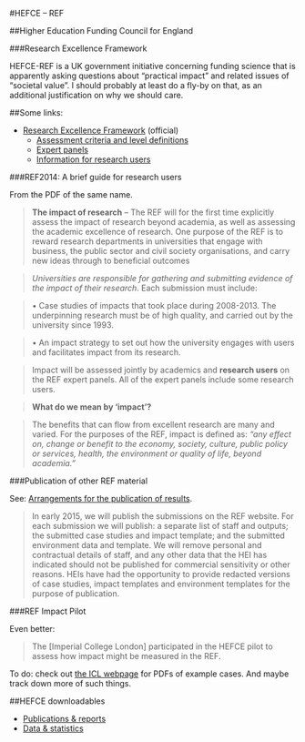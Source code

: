 #HEFCE – REF

##Higher Education Funding Council for England

###Research Excellence Framework

HEFCE-REF is a UK government initiative concerning funding science that is apparently asking questions about “practical impact” and related issues of “societal value”.  I should probably at least do a fly-by on that, as an additional justification on why we should care.

##Some links:

* [Research Excellence Framework](http://www.ref.ac.uk/) (official)
  * [Assessment criteria and level definitions](http://www.ref.ac.uk/panels/assessmentcriteriaandleveldefinitions/)
  * [Expert panels](http://www.ref.ac.uk/panels/)
  * [Information for research users](http://www.ref.ac.uk/users/)

###REF2014: A brief guide for research users

From the PDF of the same name.

>**The impact of research** &ndash; The REF will for the first time explicitly assess the impact of research beyond academia, as well as assessing the academic excellence of research. One purpose of the REF is to reward research departments in universities that engage with business, the public sector and civil society organisations, and carry new ideas through to beneficial outcomes

>*Universities are responsible for gathering and submitting evidence of the impact of their research*. Each submission must include:

>• Case studies of impacts that took place during 2008-2013. The underpinning research must be of high quality, and carried out by the university since 1993.

>• An impact strategy to set out how the university engages with users and facilitates impact from its research.

>Impact will be assessed jointly by academics and **research users** on the REF expert panels. All of the expert panels include some research users.

>**What do we mean by ‘impact’?**

>The benefits that can flow from excellent research are many and varied. For the purposes of the REF, impact is defined as: *“any effect on, change or benefit to the economy, society, culture, public policy or services, health, the environment or quality of life, beyond academia.”*

###Publication of other REF material

See: [Arrangements for the publication of results](http://www.ref.ac.uk/pubs/arrangementsforthepublicationofresults/).

>In early 2015, we will publish the submissions on the REF website. For each submission we will publish: a separate list of staff and outputs; the submitted case studies and impact template; and the submitted environment data and template. We will remove personal and contractual details of staff, and any other data that the HEI has indicated should not be published for commercial sensitivity or other reasons. HEIs have had the opportunity to provide redacted versions of case studies, impact templates and environment templates for the purpose of publication.

###REF Impact Pilot

Even better:

>The [Imperial College London] participated in the HEFCE pilot to assess how impact might be measured in the REF.

To do: check out [the ICL webpage](http://www3.imperial.ac.uk/planning/strategicprojects/researchassessment/development/impactpilot) for PDFs of example cases.   And maybe track down more of such things.

##HEFCE downloadables

* [Publications & reports](http://www.hefce.ac.uk/pubs/)
* [Data & statistics](http://www.hefce.ac.uk/data/)
